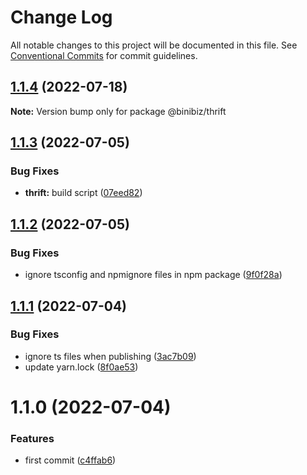# Change Log

All notable changes to this project will be documented in this file.
See [Conventional Commits](https://conventionalcommits.org) for commit guidelines.

## [1.1.4](https://github.com/binibiz/nodejs-commons/compare/@binibiz/thrift@1.1.3...@binibiz/thrift@1.1.4) (2022-07-18)

**Note:** Version bump only for package @binibiz/thrift





## [1.1.3](https://github.com/binibiz/nodejs-commons/compare/@binibiz/thrift@1.1.2...@binibiz/thrift@1.1.3) (2022-07-05)


### Bug Fixes

* **thrift:** build script ([07eed82](https://github.com/binibiz/nodejs-commons/commit/07eed825fe4752d88b6fd71e0d43a65834a80929))





## [1.1.2](https://github.com/binibiz/nodejs-commons/compare/@binibiz/thrift@1.1.1...@binibiz/thrift@1.1.2) (2022-07-05)


### Bug Fixes

* ignore tsconfig and npmignore files in npm package ([9f0f28a](https://github.com/binibiz/nodejs-commons/commit/9f0f28a3c171d2ed73d5b5ed8c403fe25a36b267))





## [1.1.1](https://github.com/binibiz/nodejs-commons/compare/@binibiz/thrift@1.1.0...@binibiz/thrift@1.1.1) (2022-07-04)


### Bug Fixes

* ignore ts files when publishing ([3ac7b09](https://github.com/binibiz/nodejs-commons/commit/3ac7b0997810777a54e9def85e139b8435646be6))
* update yarn.lock ([8f0ae53](https://github.com/binibiz/nodejs-commons/commit/8f0ae531b9b8c74cd2c43d38094a80c1ccdca493))





# 1.1.0 (2022-07-04)


### Features

* first commit ([c4ffab6](https://github.com/binibiz/nodejs-commons/commit/c4ffab6bb43999506c46ab2e32e51fea077f5307))
